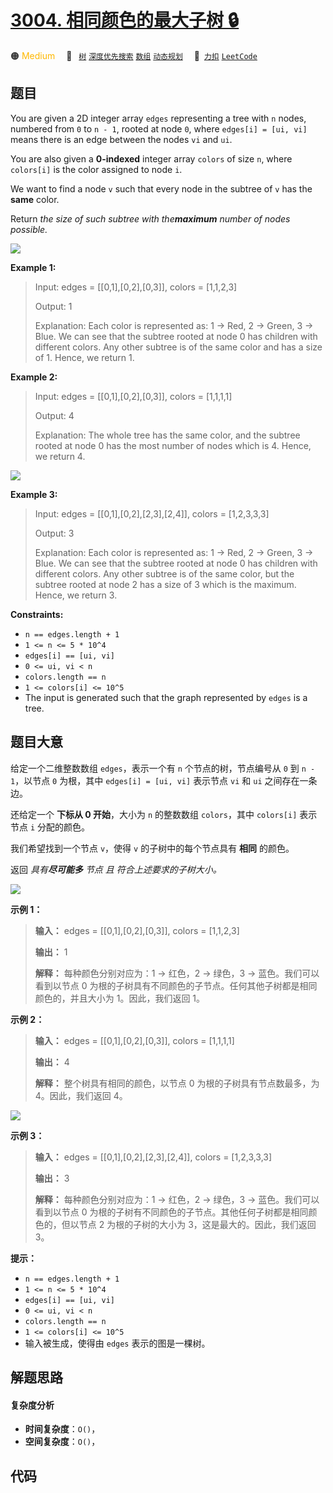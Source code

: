 # [3004. 相同颜色的最大子树 🔒](https://2xiao.github.io/leetcode-js/problem/3004.html)

🟠 <font color=#ffb800>Medium</font>&emsp; 🔖&ensp; [`树`](/tag/tree.md) [`深度优先搜索`](/tag/depth-first-search.md) [`数组`](/tag/array.md) [`动态规划`](/tag/dynamic-programming.md)&emsp; 🔗&ensp;[`力扣`](https://leetcode.cn/problems/maximum-subtree-of-the-same-color) [`LeetCode`](https://leetcode.com/problems/maximum-subtree-of-the-same-color)

## 题目

You are given a 2D integer array `edges` representing a tree with `n` nodes,
numbered from `0` to `n - 1`, rooted at node `0`, where `edges[i] = [ui, vi]`
means there is an edge between the nodes `vi` and `ui`.

You are also given a **0-indexed** integer array `colors` of size `n`, where
`colors[i]` is the color assigned to node `i`.

We want to find a node `v` such that every node in the subtree of `v` has the
**same** color.

Return _the size of such subtree with the**maximum** number of nodes
possible._



**![](https://fastly.jsdelivr.net/gh/doocs/leetcode@main/solution/3000-3099/3004.Maximum%20Subtree%20of%20the%20Same%20Color/images/20231216-134026.png)**

**Example 1:**

> Input: edges = [[0,1],[0,2],[0,3]], colors = [1,1,2,3]
> 
> Output: 1
> 
> Explanation: Each color is represented as: 1 -> Red, 2 -> Green, 3 -> Blue. We can see that the subtree rooted at node 0 has children with different colors. Any other subtree is of the same color and has a size of 1. Hence, we return 1.

**Example 2:**

> Input: edges = [[0,1],[0,2],[0,3]], colors = [1,1,1,1]
> 
> Output: 4
> 
> Explanation: The whole tree has the same color, and the subtree rooted at node 0 has the most number of nodes which is 4. Hence, we return 4.
> 
> 

**![](https://fastly.jsdelivr.net/gh/doocs/leetcode@main/solution/3000-3099/3004.Maximum%20Subtree%20of%20the%20Same%20Color/images/20231216-134017.png)**

**Example 3:**

> Input: edges = [[0,1],[0,2],[2,3],[2,4]], colors = [1,2,3,3,3]
> 
> Output: 3
> 
> Explanation: Each color is represented as: 1 -> Red, 2 -> Green, 3 -> Blue. We can see that the subtree rooted at node 0 has children with different colors. Any other subtree is of the same color, but the subtree rooted at node 2 has a size of 3 which is the maximum. Hence, we return 3.

**Constraints:**

  * `n == edges.length + 1`
  * `1 <= n <= 5 * 10^4`
  * `edges[i] == [ui, vi]`
  * `0 <= ui, vi < n`
  * `colors.length == n`
  * `1 <= colors[i] <= 10^5`
  * The input is generated such that the graph represented by `edges` is a tree.


## 题目大意

给定一个二维整数数组 `edges`，表示一个有 `n` 个节点的树，节点编号从 `0` 到 `n - 1`，以节点 `0` 为根，其中 `edges[i]
= [ui, vi]` 表示节点 `vi` 和 `ui` 之间存在一条边。

还给定一个 **下标从 0  开始**，大小为 `n` 的整数数组 `colors`，其中 `colors[i]` 表示节点 `i` 分配的颜色。

我们希望找到一个节点 `v`，使得 `v` 的子树中的每个节点具有 **相同** 的颜色。

返回 _具有**尽可能多** 节点 且 符合上述要求的子树大小。_



**![](https://fastly.jsdelivr.net/gh/doocs/leetcode@main/solution/3000-3099/3004.Maximum%20Subtree%20of%20the%20Same%20Color/images/20231216-134026.png)**

**示例 1：**

> 
> 
> 
> 
> 
> **输入：** edges = [[0,1],[0,2],[0,3]], colors = [1,1,2,3]
> 
> **输出：** 1
> 
> **解释：** 每种颜色分别对应为：1 -> 红色，2 -> 绿色，3 -> 蓝色。我们可以看到以节点 0 为根的子树具有不同颜色的子节点。任何其他子树都是相同颜色的，并且大小为 1。因此，我们返回 1。
> 
> 

**示例 2：**

> 
> 
> 
> 
> 
> **输入：** edges = [[0,1],[0,2],[0,3]], colors = [1,1,1,1]
> 
> **输出：** 4
> 
> **解释：** 整个树具有相同的颜色，以节点 0 为根的子树具有节点数最多，为 4。因此，我们返回 4。
> 
> 

**![](https://fastly.jsdelivr.net/gh/doocs/leetcode@main/solution/3000-3099/3004.Maximum%20Subtree%20of%20the%20Same%20Color/images/20231216-134017.png)**

**示例 3：**

> 
> 
> 
> 
> 
> **输入：** edges = [[0,1],[0,2],[2,3],[2,4]], colors = [1,2,3,3,3]
> 
> **输出：** 3
> 
> **解释：** 每种颜色分别对应为：1 -> 红色，2 -> 绿色，3 -> 蓝色。我们可以看到以节点 0 为根的子树有不同颜色的子节点。其他任何子树都是相同颜色的，但以节点 2 为根的子树的大小为 3，这是最大的。因此，我们返回 3。
> 
> 



**提示：**

  * `n == edges.length + 1`
  * `1 <= n <= 5 * 10^4`
  * `edges[i] == [ui, vi]`
  * `0 <= ui, vi < n`
  * `colors.length == n`
  * `1 <= colors[i] <= 10^5`
  * 输入被生成，使得由 `edges` 表示的图是一棵树。


## 解题思路

#### 复杂度分析

- **时间复杂度**：`O()`，
- **空间复杂度**：`O()`，

## 代码

```javascript

```